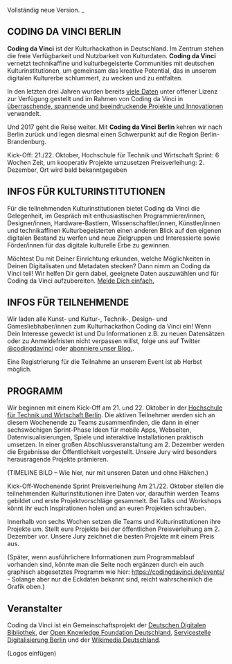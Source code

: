 Vollständig neue Version. 
_

## CODING DA VINCI BERLIN

**Coding da Vinci** ist der Kulturhackathon in Deutschland. Im Zentrum stehen die freie Verfügbarkeit und Nutzbarkeit von Kulturdaten. **Coding da Vinci** vernetzt technikaffine und kulturbegeisterte Communities mit deutschen Kultur­insti­tu­tionen, um gemeinsam das kreative Potential, das in unserem digitalen Kulturerbe schlummert, zu wecken und zu entfalten.

In den letzten drei Jahren wurden bereits [viele Daten](https://codingdavinci.de/daten/) unter offener Lizenz zur Verfügung gestellt und im Rahmen von Coding da Vinci in [überraschende, spannende und beeindruckende Projekte und Innovationen](https://codingdavinci.de/projekte/) verwandelt. 

Und 2017 geht die Reise weiter. Mit **Coding da Vinci Berlin** kehren wir nach Berlin zurück und legen diesmal einen Schwerpunkt auf die Region Berlin-Brandenburg. 


Kick-Off:
21./22. Oktober, Hochschule für Technik und Wirtschaft
Sprint:
6 Wochen Zeit, um kooperativ Projekte umzusetzen
Preisverleihung:
2. Dezember, Ort wird bald bekanntgegeben


## INFOS FÜR KULTURINSTITUTIONEN
Für die teilnehmenden Kultur­insti­tu­tionen bietet Coding da Vinci die Gelegenheit, im Gespräch mit enthusiastischen Programmierer/innen, Designer/innen, Hardware-Bastlern, Wissenschaftler/innen, Künstler/innen und technikaffinen Kulturbegeisterten einen anderen Blick auf den eigenen digitalen Bestand zu werfen und neue Zielgruppen und Interessierte sowie Förder/innen für das digitale kulturelle Erbe zu gewinnen. 

Möchtest Du mit Deiner Einrichtung erkunden, welche Möglichkeiten in Deinen Digitalisaten und Metadaten stecken? Dann nimm an Coding da Vinci teil! Wir helfen Dir gern dabei, geeignete Daten auszuwählen und für Coding da Vinci aufzubereiten. [Melde Dich einfach.](mailto:info@codingdavinci.de) 


## INFOS FÜR TEILNEHMENDE
Wir laden alle Kunst- und Kultur-, Technik-, Design- und Gamesliebhaber/innen zum Kulturhackathon Coding da Vinci ein! Wenn Dein Interesse geweckt ist und Du Informationen z.B. zu neuen Datensätzen oder zu Anmeldefristen nicht verpassen willst, folge uns auf Twitter [@codingdavinci](https://twitter.com/codingdavinci) oder [abonniere unser Blog.](https://codingdavinci.de/atom.xml).

Eine Registrierung für die Teilnahme an unserem Event ist ab Herbst möglich. 

## PROGRAMM
Wir beginnen mit einem Kick-Off am 21. und 22. Oktober in der [Hochschule für Technik und Wirtschaft Berlin](https://www.htw-berlin.de/). Die aktiven Teilnehmer werden sich an diesem Wochenende zu Teams zusammenfinden, die dann in einer sechswöchigen Sprint-Phase Ideen für mobile Apps, Webseiten, Datenvisualisierungen, Spiele und interaktive Installationen praktisch umsetzen. In einer großen Abschlussveranstaltung am 2. Dezember werden die Ergebnisse der Öffentlichkeit vorgestellt. Unsere Jury wird besonders herausragende Projekte prämieren.

(TIMELINE BILD – Wie hier, nur mit unseren Daten und ohne Häkchen.)

Kick-Off-Wochenende
Sprint
Preisverleihung
Am 21./22. Oktober stellen die teilnehmenden Kulturinstitutionen ihre Daten vor, daraufhin werden Teams gebildet und erste Projektvorschläge gesammelt. Bei Talks und Workshops könnt ihr euch Inspirationen holen und an euren Projekten schrauben. 


Innerhalb von sechs Wochen setzen die Teams und Kulturinstitutionen ihre Projekte um. 
Stellt eure Projekte bei der öffentlichen Preisverleihung am 2. Dezember vor. Unsere Jury zeichnet die besten Projekte mit einem Preis aus. 


(Später, wenn ausführlichere Informationen zum Programmablauf vorhanden sind, könnte man die Seite noch ergänzen durch ein auch graphisch abgesetztes Programm wie hier: https://codingdavinci.de/events/ - Solange aber nur die Eckdaten bekannt sind, reicht wahrscheinlich die Grafik oben.) 

## Veranstalter
Coding da Vinci ist ein Gemeinschaftsprojekt der [Deutschen Digitalen Bibliothek](https://www.deutsche-digitale-bibliothek.de/), der [Open Knowledge Foundation Deutschland](https://okfn.de/), [Servicestelle Digitalisierung Berlin](http://www.servicestelle-digitalisierung.de/) und der [Wikimedia Deutschland](https://wikimedia.de). 

(Logos einfügen)


